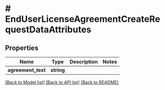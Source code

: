 # # EndUserLicenseAgreementCreateRequestDataAttributes

## Properties

Name | Type | Description | Notes
------------ | ------------- | ------------- | -------------
**agreement_text** | **string** |  | 

[[Back to Model list]](../../README.md#documentation-for-models) [[Back to API list]](../../README.md#documentation-for-api-endpoints) [[Back to README]](../../README.md)


